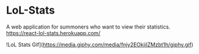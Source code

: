# LoL-Stats
A web application for summoners who want to view their statistics.
https://react-lol-stats.herokuapp.com/

!LoL Stats Gif](https://media.giphy.com/media/fnjy2EOkjiIZMzbt1h/giphy.gif)

